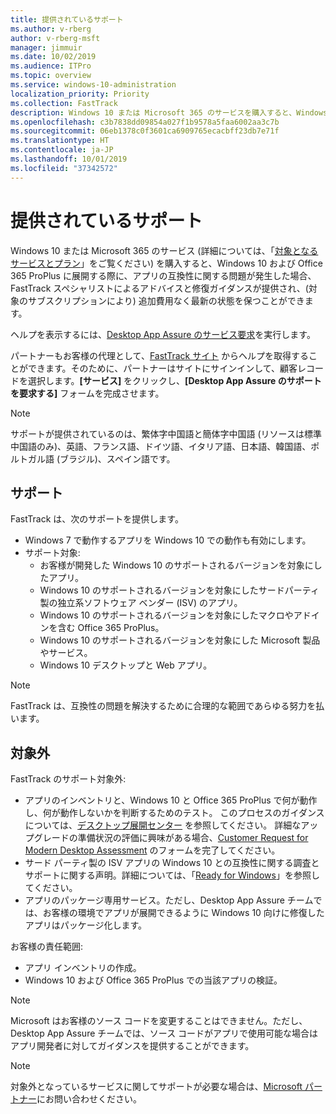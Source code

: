 ```yaml
---
title: 提供されているサポート
ms.author: v-rberg
author: v-rberg-msft
manager: jimmuir
ms.date: 10/02/2019
ms.audience: ITPro
ms.topic: overview
ms.service: windows-10-administration
localization_priority: Priority
ms.collection: FastTrack
description: Windows 10 または Microsoft 365 のサービスを購入すると、Windows 10 や Office 365 ProPlus を展開し、無償で最新の状態を保つ (対象のサブスクリプションにより) 際のサポートとして、FastTrack スペシャリストによるアドバイスと修復ガイダンスが提供されます。
ms.openlocfilehash: c3b7838dd09854a027f1b9578a5faa6002aa3c7b
ms.sourcegitcommit: 06eb1378c0f3601ca6909765ecacbff23db7e71f
ms.translationtype: HT
ms.contentlocale: ja-JP
ms.lasthandoff: 10/01/2019
ms.locfileid: "37342572"
---
```

# <a name="assistance-offered"></a>提供されているサポート  

Windows 10 または Microsoft 365 のサービス (詳細については、「[対象となるサービスとプラン](M365-eligible-services-and-plans.md)」をご覧ください) を購入すると、Windows 10 および Office 365 ProPlus に展開する際に、アプリの互換性に関する問題が発生した場合、FastTrack スペシャリストによるアドバイスと修復ガイダンスが提供され、(対象のサブスクリプションにより) 追加費用なく最新の状態を保つことができます。

ヘルプを表示するには、[Desktop App Assure のサービス要求](https://go.microsoft.com/fwlink/?linkid=2022721)を実行します。

パートナーもお客様の代理として、[FastTrack サイト](https://go.microsoft.com/fwlink/?linkid=780698) からヘルプを取得することができます。そのために、パートナーはサイトにサインインして、顧客レコードを選択します。**[サービス]** をクリックし、**[Desktop App Assure のサポートを要求する]** フォームを完成させます。

> [!NOTE]
> サポートが提供されているのは、繁体字中国語と簡体字中国語 (リソースは標準中国語のみ)、英語、フランス語、ドイツ語、イタリア語、日本語、韓国語、ポルトガル語 (ブラジル)、スペイン語です。 

## <a name="assistance"></a>サポート

FastTrack は、次のサポートを提供します。
- Windows 7 で動作するアプリを Windows 10 での動作も有効にします。
- サポート対象:
    - お客様が開発した Windows 10 のサポートされるバージョンを対象にしたアプリ。
    - Windows 10 のサポートされるバージョンを対象にしたサードパーティ製の独立系ソフトウェア ベンダー (ISV) のアプリ。
    - Windows 10 のサポートされるバージョンを対象にしたマクロやアドインを含む Office 365 ProPlus。
    - Windows 10 のサポートされるバージョンを対象にした Microsoft 製品やサービス。
    - Windows 10 デスクトップと Web アプリ。
> [!NOTE]
> FastTrack は、互換性の問題を解決するために合理的な範囲であらゆる努力を払います。 

## <a name="out-of-scope"></a>対象外

FastTrack のサポート対象外:
- アプリのインベントリと、Windows 10 と Office 365 ProPlus で何が動作し、何が動作しないかを判断するためのテスト。 このプロセスのガイダンスについては、[デスクトップ展開センター](https://go.microsoft.com/fwlink/?linkid=2080140) を参照してください。 詳細なアップグレードの準備状況の評価に興味がある場合、[Customer Request for Modern Desktop Assessment](https://go.microsoft.com/fwlink/?linkid=2053818) のフォームを完了してください。
- サード パーティ製の ISV アプリの Windows 10 との互換性に関する調査とサポートに関する声明。詳細については、「[Ready for Windows](https://go.microsoft.com/fwlink/?linkid=2054580)」を参照してください。
- アプリのパッケージ専用サービス。ただし、Desktop App Assure チームでは、お客様の環境でアプリが展開できるように Windows 10 向けに修復したアプリはパッケージ化します。

お客様の責任範囲:
- アプリ インベントリの作成。
- Windows 10 および Office 365 ProPlus での当該アプリの検証。

> [!NOTE]
> Microsoft はお客様のソース コードを変更することはできません。ただし、Desktop App Assure チームでは、ソース コードがアプリで使用可能な場合はアプリ開発者に対してガイダンスを提供することができます。

> [!NOTE]
> 対象外となっているサービスに関してサポートが必要な場合は、[Microsoft パートナー](https://go.microsoft.com/fwlink/?linkid=2080150)にお問い合わせください。
